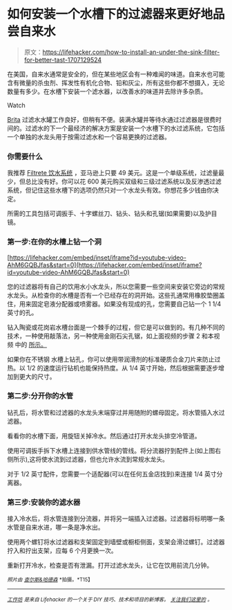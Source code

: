 # 如何安装一个水槽下的过滤器来更好地品尝自来水

> 原文：<https://lifehacker.com/how-to-install-an-under-the-sink-filter-for-better-tast-1707129524>

在美国，自来水通常是安全的，但在某些地区会有一种难闻的味道。自来水也可能含有微量的杀虫剂、挥发性有机化合物、铅和灰尘，所有这些你都不想摄入，无论数量有多少。在水槽下安装一个滤水器，以改善水的味道并去除许多杂质。

Watch

[Brita](http://www.amazon.com/Brita-10-Cup-Everyday-Filter-Pitcher/dp/B004GNGID0?asc_campaign=InlineText&asc_refurl=https://lifehacker.com/how-to-install-an-under-the-sink-filter-for-better-tast-1707129524&asc_source=&tag=kinjalifehackerlink-20) 过滤水水罐工作良好，但稍有不便。装满水罐并等待水通过过滤器是很费时间的。过滤水的下一个最经济的解决方案是安装一个水槽下的水过滤系统，它包括一个单独的水龙头用于按需过滤水和一个容易更换的过滤器。

### 你需要什么

我推荐 [Filtrete 饮水系统](http://www.amazon.com/Filtrete-4US-MAXL-S01-Performance-Drinking-Filtration/dp/B00910U03W?asc_campaign=InlineText&asc_refurl=https://lifehacker.com/how-to-install-an-under-the-sink-filter-for-better-tast-1707129524&asc_source=&tag=kinjalifehackerlink-20) ，亚马逊上只要 49 美元。这是一个单级系统，过滤量最少，但总比没有好。你可以花 600 美元购买双级和三级过滤系统以及反渗透过滤系统，但记住这些水槽下的选项仍然只对一个水龙头有效。你想花多少钱由你决定。

所需的工具包括可调扳手、十字螺丝刀、钻头、钻头和孔锯(如果需要)以及护目镜。

### 第一步:在你的水槽上钻一个洞

 [https://lifehacker.com/embed/inset/iframe?id=youtube-video-AhM6GQBJfas&start=0](https://lifehacker.com/embed/inset/iframe?id=youtube-video-AhM6GQBJfas&start=0) 

您的过滤器将有自己的饮用水小水龙头，所以您需要一些空间来安装它旁边的常规水龙头。从检查你的水槽是否有一个已经存在的洞开始。这些孔通常用橡胶垫圈盖住，用来固定皂液分配器或喷雾器。如果没有现成的孔，您需要自己钻一个 1 1/4 英寸的孔。

钻入陶瓷或花岗岩水槽台面是一个棘手的过程，但它是可以做到的。有几种不同的技术，一种使用敲落法，另一种使用金刚石尖孔锯，如上面视频的步骤 2 和本视频 中的 [所示。](https://www.youtube.com/watch?v=aQbI6sNgF2M)

如果你在不锈钢 水槽上钻孔，你可以使用带润滑剂的标准硬质合金刀片来防止过热。以 1/2 的速度运行钻机也能保持热度。从 1/4 英寸开始，然后根据需要逐步增加到更大的尺寸。

### 第二步:分开你的水管

钻孔后，将水管和过滤器的水龙头末端穿过并用随附的螺母固定。将水管插入水过滤器。

看看你的水槽下面，用旋钮关掉冷水。然后通过打开水龙头排空冷管道。

使用可调扳手拆下水槽上连接到供水管线的管线。将分流器拧到配件上(如上图右侧所示),这将使水流到过滤器，但也允许水流到常规水龙头。

对于 1/2 英寸配件，您需要一个适配器(可以在任何五金店找到)来连接 1/4 英寸分离器。

### 第三步:安装你的滤水器

接入冷水后，将水管连接到分流器，并将另一端插入过滤器。过滤器将标明哪一条水管是自来水进，哪一条是净水出。

使用两个螺钉将水过滤器和支架固定到墙壁或橱柜侧面，支架会滑过螺钉。过滤器拧入和拧出支架，应每 6 个月更换一次。

重新打开冷水，检查是否有泄漏。打开过滤水龙头，让它在饮用前流几分钟。

<small>*照片由*</small> [<small>*查尔斯&哈德森*</small>](http://charlesandhudson.com/) <small>*拍摄。*T15】</small>

* * *

[*<small>工作坊</small>*](http://workshop.lifehacker.com/) *<small>是来自 Lifehacker 的一个关于 DIY 技巧、技术和项目的新博客。</small>* [*<small>关注我们这里的</small>*](https://twitter.com/WorkshopLH) <small>*。*</small>